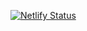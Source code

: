 [![Netlify Status](https://api.netlify.com/api/v1/badges/c8635116-f2ef-4640-afaf-777d36e94cc3/deploy-status)](https://app.netlify.com/sites/resonant-empanada-a67eb9/deploys)
